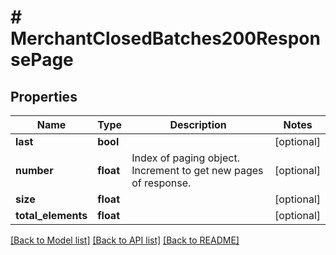 # # MerchantClosedBatches200ResponsePage

## Properties

Name | Type | Description | Notes
------------ | ------------- | ------------- | -------------
**last** | **bool** |  | [optional]
**number** | **float** | Index of paging object. Increment to get new pages of response. | [optional]
**size** | **float** |  | [optional]
**total_elements** | **float** |  | [optional]

[[Back to Model list]](../../README.md#models) [[Back to API list]](../../README.md#endpoints) [[Back to README]](../../README.md)

